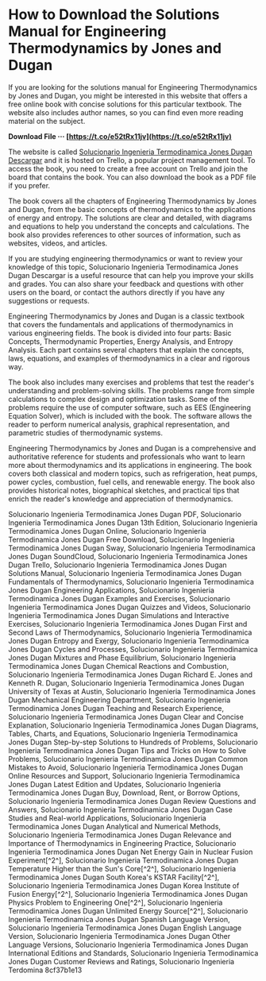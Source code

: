 
 
# How to Download the Solutions Manual for Engineering Thermodynamics by Jones and Dugan
 
If you are looking for the solutions manual for Engineering Thermodynamics by Jones and Dugan, you might be interested in this website that offers a free online book with concise solutions for this particular textbook. The website also includes author names, so you can find even more reading material on the subject.
 
**Download File ··· [https://t.co/e52tRx11jv](https://t.co/e52tRx11jv)**


 
The website is called [Solucionario Ingenieria Termodinamica Jones Dugan Descargar](https://trello.com/c/E6szmSvG/18-solucionario-ingenieria-termodinamica-jones-dugan-descargar) and it is hosted on Trello, a popular project management tool. To access the book, you need to create a free account on Trello and join the board that contains the book. You can also download the book as a PDF file if you prefer.
 
The book covers all the chapters of Engineering Thermodynamics by Jones and Dugan, from the basic concepts of thermodynamics to the applications of energy and entropy. The solutions are clear and detailed, with diagrams and equations to help you understand the concepts and calculations. The book also provides references to other sources of information, such as websites, videos, and articles.
 
If you are studying engineering thermodynamics or want to review your knowledge of this topic, Solucionario Ingenieria Termodinamica Jones Dugan Descargar is a useful resource that can help you improve your skills and grades. You can also share your feedback and questions with other users on the board, or contact the authors directly if you have any suggestions or requests.
  
Engineering Thermodynamics by Jones and Dugan is a classic textbook that covers the fundamentals and applications of thermodynamics in various engineering fields. The book is divided into four parts: Basic Concepts, Thermodynamic Properties, Energy Analysis, and Entropy Analysis. Each part contains several chapters that explain the concepts, laws, equations, and examples of thermodynamics in a clear and rigorous way.
 
The book also includes many exercises and problems that test the reader's understanding and problem-solving skills. The problems range from simple calculations to complex design and optimization tasks. Some of the problems require the use of computer software, such as EES (Engineering Equation Solver), which is included with the book. The software allows the reader to perform numerical analysis, graphical representation, and parametric studies of thermodynamic systems.
 
Engineering Thermodynamics by Jones and Dugan is a comprehensive and authoritative reference for students and professionals who want to learn more about thermodynamics and its applications in engineering. The book covers both classical and modern topics, such as refrigeration, heat pumps, power cycles, combustion, fuel cells, and renewable energy. The book also provides historical notes, biographical sketches, and practical tips that enrich the reader's knowledge and appreciation of thermodynamics.
 
Solucionario Ingenieria Termodinamica Jones Dugan PDF,  Solucionario Ingenieria Termodinamica Jones Dugan 13th Edition,  Solucionario Ingenieria Termodinamica Jones Dugan Online,  Solucionario Ingenieria Termodinamica Jones Dugan Free Download,  Solucionario Ingenieria Termodinamica Jones Dugan Sway,  Solucionario Ingenieria Termodinamica Jones Dugan SoundCloud,  Solucionario Ingenieria Termodinamica Jones Dugan Trello,  Solucionario Ingenieria Termodinamica Jones Dugan Solutions Manual,  Solucionario Ingenieria Termodinamica Jones Dugan Fundamentals of Thermodynamics,  Solucionario Ingenieria Termodinamica Jones Dugan Engineering Applications,  Solucionario Ingenieria Termodinamica Jones Dugan Examples and Exercises,  Solucionario Ingenieria Termodinamica Jones Dugan Quizzes and Videos,  Solucionario Ingenieria Termodinamica Jones Dugan Simulations and Interactive Exercises,  Solucionario Ingenieria Termodinamica Jones Dugan First and Second Laws of Thermodynamics,  Solucionario Ingenieria Termodinamica Jones Dugan Entropy and Exergy,  Solucionario Ingenieria Termodinamica Jones Dugan Cycles and Processes,  Solucionario Ingenieria Termodinamica Jones Dugan Mixtures and Phase Equilibrium,  Solucionario Ingenieria Termodinamica Jones Dugan Chemical Reactions and Combustion,  Solucionario Ingenieria Termodinamica Jones Dugan Richard E. Jones and Kenneth R. Dugan,  Solucionario Ingenieria Termodinamica Jones Dugan University of Texas at Austin,  Solucionario Ingenieria Termodinamica Jones Dugan Mechanical Engineering Department,  Solucionario Ingenieria Termodinamica Jones Dugan Teaching and Research Experience,  Solucionario Ingenieria Termodinamica Jones Dugan Clear and Concise Explanation,  Solucionario Ingenieria Termodinamica Jones Dugan Diagrams, Tables, Charts, and Equations,  Solucionario Ingenieria Termodinamica Jones Dugan Step-by-step Solutions to Hundreds of Problems,  Solucionario Ingenieria Termodinamica Jones Dugan Tips and Tricks on How to Solve Problems,  Solucionario Ingenieria Termodinamica Jones Dugan Common Mistakes to Avoid,  Solucionario Ingenieria Termodinamica Jones Dugan Online Resources and Support,  Solucionario Ingenieria Termodinamica Jones Dugan Latest Edition and Updates,  Solucionario Ingenieria Termodinamica Jones Dugan Buy, Download, Rent, or Borrow Options,  Solucionario Ingenieria Termodinamica Jones Dugan Review Questions and Answers,  Solucionario Ingenieria Termodinamica Jones Dugan Case Studies and Real-world Applications,  Solucionario Ingenieria Termodinamica Jones Dugan Analytical and Numerical Methods,  Solucionario Ingenieria Termodinamica Jones Dugan Relevance and Importance of Thermodynamics in Engineering Practice,  Solucionario Ingenieria Termodinamica Jones Dugan Net Energy Gain in Nuclear Fusion Experiment[^2^],  Solucionario Ingenieria Termodinamica Jones Dugan Temperature Higher than the Sun's Core[^2^],  Solucionario Ingenieria Termodinamica Jones Dugan South Korea's KSTAR Facility[^2^],  Solucionario Ingenieria Termodinamica Jones Dugan Korea Institute of Fusion Energy[^2^],  Solucionario Ingenieria Termodinamica Jones Dugan Physics Problem to Engineering One[^2^],  Solucionario Ingenieria Termodinamica Jones Dugan Unlimited Energy Source[^2^],  Solucionario Ingenieria Termodinamica Jones Dugan Spanish Language Version,  Solucionario Ingenieria Termodinamica Jones Dugan English Language Version,  Solucionario Ingenieria Termodinamica Jones Dugan Other Language Versions,  Solucionario Ingenieria Termodinamica Jones Dugan International Editions and Standards,  Solucionario Ingenieria Termodinamica Jones Dugan Customer Reviews and Ratings,  Solucionario Ingenieria Terdomina
 8cf37b1e13
 
